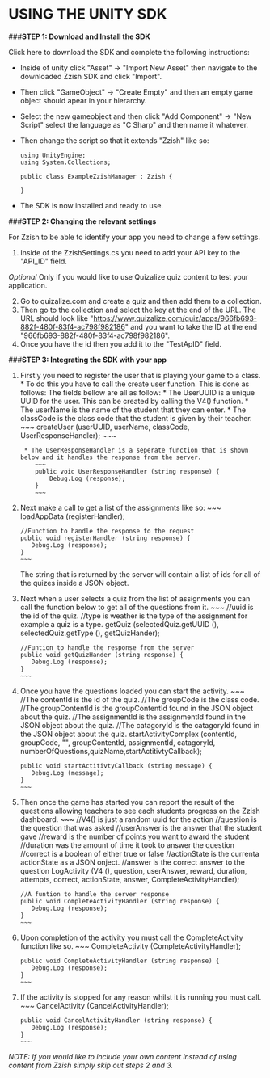 USING THE  UNITY SDK
=========================

###**STEP 1: Download and Install the SDK**


Click here to download the SDK and complete the following instructions:

  * Inside of unity click "Asset" -> "Import New Asset" then navigate to the downloaded Zzish SDK and click "Import".
  * Then click "GameObject" -> "Create Empty" and then an empty game object should apear in your hierarchy.
  * Select the new gameobject and then click "Add Component" -> "New Script" select the language as "C Sharp" and then name it whatever.
  * Then change the script so that it extends "Zzish" like so:
     
     ~~~
     using UnityEngine;
     using System.Collections;
		
	 public class ExampleZzishManager : Zzish {
			
	 }
     ~~~
        
        
  * The SDK is now installed and ready to use.

###**STEP 2: Changing the relevant settings**


For Zzish to be able to identify your app you need to change a few settings.

  1. Inside of the ZzishSettings.cs you need to add your API key to the "API_ID" field.
  
  *Optional* Only if you would like to use Quizalize quiz content to test your application.
  
  2. Go to quizalize.com and create a quiz and then add them to a collection.
  3. Then go to the collection and select the key at the end of the URL. The URL should look like "https://www.quizalize.com/quiz/apps/966fb693-882f-480f-83f4-ac798f982186" and you want to take the ID at the end "966fb693-882f-480f-83f4-ac798f982186".
  4. Once you have the id then you add it to the "TestApID" field.
     
###**STEP 3: Integrating the SDK with your app**


  1. Firstly you need to register the user that is playing your game to a class.
	* To do this you have to call the create user function. This is done as follows:
		The fields bellow are all as follow:
		  * The UserUUID is a unique UUID for the user. This can be created by calling the V4() function.
		  * The userName is the name of the student that they can enter.
		  * The classCode is the class code that the student is given by their teacher.
		 ~~~
	    	 createUser (userUUID, userName, classCode, UserResponseHandler);
	     ~~~
	      
		  * The UserResponseHandler is a seperate function that is shown below and it handles the response from the server.
	    	 ~~~
	    	 public void UserResponseHandler (string response) {
			 	 Debug.Log (response);
			 }
	    	 ~~~
  
  2. Next make a call to get a list of the assignments like so:
         ~~~
         loadAppData (registerHandler);
         
         //Function to handle the response to the request
         public void registerHandler (string response) {
			Debug.Log (response);
		 }
         ~~~
     The string that is returned by the server will contain a list of ids for all of the quizes inside a JSON object.
  
  3. Next when a user selects a quiz from the list of assignments you can call the function below to get all of the questions from it.
		 ~~~
		 //uuid is the id of the quiz.
		 //type is weather is the type of the assignment for example a quiz is a type.
		 getQuiz (selectedQuiz.getUUID (), selectedQuiz.getType (), getQuizHander);
		 
		 //Funtion to handle the response from the server
		 public void getQuizHander (string response) {
		 	Debug.Log (response);
		 }
		 ~~~
		 
  4. Once you have the questions loaded you can start the activity.
  		 ~~~
  		 //The contentId is the id of the quiz.
  		 //The groupCode is the class code.
  		 //The groupContentId is the groupContentId found in the JSON object about the quiz.
  		 //The assignmentId is the assignmentId found in the JSON object about the quiz.
  		 //The catagoryId is the catagoryId found in the JSON object about the quiz.
  		 startActivityComplex (contentId, groupCode, "", groupContentId, assignmentId, catagoryId, numberOfQuestions,quizName,startActitivtyCallback);
  		 
  		 public void startActitivtyCallback (string message) {
		 	Debug.Log (message);
	     }
  		 ~~~
  5. Then once the game has started you can report the result of the questions allowing teachers to see each students progress on the Zzish dashboard.
  	     ~~~
  	     //V4() is just a random uuid for the action
  	     //question is the question that was asked
  	     //userAnswer is the answer that the student gave
  	     //reward is the number of points you want to award the student
  	     //duration was the amount of time it took to answer the question
  	     //correct is a boolean of either true or false
  	     //actionState is the currenta actionState as a JSON onject.
  	     //answer is the correct answer to the question
  	     LogActivity (V4 (), question, userAnswer, reward, duration, attempts, correct, actionState, answer, CompleteActivityHandler);
  	     
  	     //A funtion to handle the server response
  	     public void CompleteActivityHandler (string response) {
		 	Debug.Log (response);
		 }
  	     ~~~
  6. Upon completion of the activity you must call the CompleteActivity function like so.
  		 ~~~
  		 CompleteActivity (CompleteActivityHandler);
  		 
  		 public void CompleteActivityHandler (string response) {
		 	Debug.Log (response);
		 }
  		 ~~~
  		 
  7. If the activity is stopped for any reason whilst it is running you must call.
  		 ~~~
  		 CancelActivity (CancelActivityHandler);
  		 
  		 public void CancelActivityHandler (string response) {
			Debug.Log (response);
		 }
  		 ~~~
  		 
*NOTE: If you would like to include your own content instead of using content from Zzish simply skip out steps 2 and 3.*
